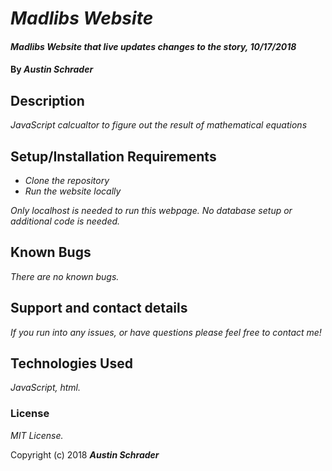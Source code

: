 # _Madlibs Website_

#### _Madlibs Website that live updates changes to the story, 10/17/2018_

#### By _**Austin Schrader**_

## Description

_JavaScript calcualtor to figure out the result of mathematical equations_

## Setup/Installation Requirements

* _Clone the repository_
* _Run the website locally_

_Only localhost is needed to run this webpage. No database setup or additional code is needed._

## Known Bugs

_There are no known bugs._

## Support and contact details

_If you run into any issues, or have questions please feel free to contact me!_

## Technologies Used

_JavaScript, html._

### License

*MIT License.*

Copyright (c) 2018 **_Austin Schrader_**
